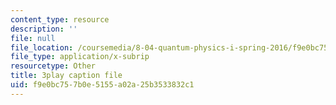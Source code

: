 ```yaml
---
content_type: resource
description: ''
file: null
file_location: /coursemedia/8-04-quantum-physics-i-spring-2016/f9e0bc757b0e5155a02a25b3533832c1_twdF0EIbFds.vtt
file_type: application/x-subrip
resourcetype: Other
title: 3play caption file
uid: f9e0bc75-7b0e-5155-a02a-25b3533832c1
---
```

